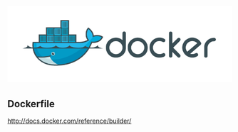 # ![Docker](./slides/images/docker2.png "Docker")
## Dockerfile
http://docs.docker.com/reference/builder/